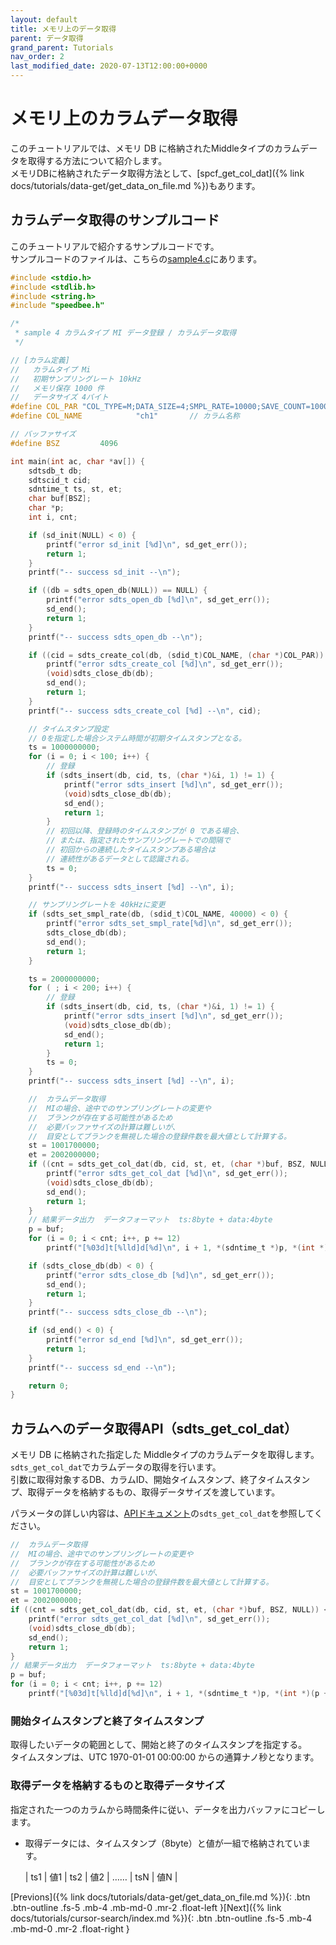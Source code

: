 ```yaml
---
layout: default
title: メモリ上のデータ取得
parent: データ取得
grand_parent: Tutorials
nav_order: 2
last_modified_date: 2020-07-13T12:00:00+0000
---
```


# メモリ上のカラムデータ取得

このチュートリアルでは、メモリ DB に格納されたMiddleタイプのカラムデータを取得する方法について紹介します。<br>
メモリDBに格納されたデータ取得方法として、[spcf_get_col_dat]({% link docs/tutorials/data-get/get_data_on_file.md %})もあります。

## カラムデータ取得のサンプルコード

このチュートリアルで紹介するサンプルコードです。<br>
サンプルコードのファイルは、こちらの[sample4.c](https://github.com/saltyster/speedbee-ts/blob/main/samples/src/sample4.c)にあります。<br>

```c
#include <stdio.h>
#include <stdlib.h>
#include <string.h>
#include "speedbee.h"

/*
 * sample 4 カラムタイプ MI データ登録 / カラムデータ取得
 */

// [カラム定義]
//   カラムタイプ Mi
//   初期サンプリングレート 10kHz
//   メモリ保存 1000 件
//   データサイズ 4バイト
#define COL_PAR	"COL_TYPE=M;DATA_SIZE=4;SMPL_RATE=10000;SAVE_COUNT=1000"
#define COL_NAME			"ch1"		// カラム名称

// バッファサイズ
#define BSZ			4096

int main(int ac, char *av[]) {
	sdtsdb_t db;
	sdtscid_t cid;
	sdntime_t ts, st, et;
	char buf[BSZ];
	char *p;
	int i, cnt;

	if (sd_init(NULL) < 0) {
		printf("error sd_init [%d]\n", sd_get_err());
		return 1;
	}
	printf("-- success sd_init --\n");

	if ((db = sdts_open_db(NULL)) == NULL) {
		printf("error sdts_open_db [%d]\n", sd_get_err());
		sd_end();
		return 1;
	}
	printf("-- success sdts_open_db --\n");

	if ((cid = sdts_create_col(db, (sdid_t)COL_NAME, (char *)COL_PAR)) < 0) {
		printf("error sdts_create_col [%d]\n", sd_get_err());
		(void)sdts_close_db(db);
		sd_end();
		return 1;
	}
	printf("-- success sdts_create_col [%d] --\n", cid);

	// タイムスタンプ設定 
	// 0を指定した場合システム時間が初期タイムスタンプとなる。
	ts = 1000000000;
	for (i = 0; i < 100; i++) {
		// 登録
		if (sdts_insert(db, cid, ts, (char *)&i, 1) != 1) {
            printf("error sdts_insert [%d]\n", sd_get_err());
            (void)sdts_close_db(db);
            sd_end();
            return 1;
        }
		// 初回以降、登録時のタイムスタンプが 0 である場合、
		// または、指定されたサンプリングレートでの間隔で
		// 初回からの連続したタイムスタンプある場合は 
		// 連続性があるデータとして認識される。
        ts = 0;
    }
	printf("-- success sdts_insert [%d] --\n", i);

	// サンプリングレートを 40kHzに変更
	if (sdts_set_smpl_rate(db, (sdid_t)COL_NAME, 40000) < 0) {
		printf("error sdts_set_smpl_rate[%d]\n", sd_get_err());
		sdts_close_db(db);
		sd_end();
		return 1;
	}

	ts = 2000000000;
	for ( ; i < 200; i++) {
		// 登録
		if (sdts_insert(db, cid, ts, (char *)&i, 1) != 1) {
            printf("error sdts_insert [%d]\n", sd_get_err());
            (void)sdts_close_db(db);
            sd_end();
            return 1;
        }
        ts = 0;
    }
	printf("-- success sdts_insert [%d] --\n", i);

	//  カラムデータ取得
	//  MIの場合、途中でのサンプリングレートの変更や
	//  ブランクが存在する可能性があるため
	//  必要バッファサイズの計算は難しいが、
	//  目安としてブランクを無視した場合の登録件数を最大値として計算する。
	st = 1001700000;
	et = 2002000000;
	if ((cnt = sdts_get_col_dat(db, cid, st, et, (char *)buf, BSZ, NULL)) < 0) {
		printf("error sdts_get_col_dat [%d]\n", sd_get_err());
		(void)sdts_close_db(db);
		sd_end();
		return 1;
	}
	// 結果データ出力  データフォーマット  ts:8byte + data:4byte
	p = buf;
	for (i = 0; i < cnt; i++, p += 12)
		printf("[%03d]t[%lld]d[%d]\n", i + 1, *(sdntime_t *)p, *(int *)(p + 8));

	if (sdts_close_db(db) < 0) {
		printf("error sdts_close_db [%d]\n", sd_get_err());
		sd_end();
		return 1;
	}
	printf("-- success sdts_close_db --\n");

	if (sd_end() < 0) {
		printf("error sd_end [%d]\n", sd_get_err());
		return 1;
	}
	printf("-- success sd_end --\n");

	return 0;
}
```

## カラムへのデータ取得API（sdts_get_col_dat）

メモリ DB に格納された指定した Middleタイプのカラムデータを取得します。<br>
`sdts_get_col_dat`でカラムデータの取得を行います。<br>
引数に取得対象するDB、カラムID、開始タイムスタンプ、終了タイムスタンプ、取得データを格納するもの、取得データサイズを渡しています。<br>

パラメータの詳しい内容は、[APIドキュメント](https://github.com/saltyster/speedbee-ts/blob/main/doc/SDTS_API_20200707.pdf)の`sdts_get_col_dat`を参照してください。

```c
//  カラムデータ取得
//  MIの場合、途中でのサンプリングレートの変更や
//  ブランクが存在する可能性があるため
//  必要バッファサイズの計算は難しいが、
//  目安としてブランクを無視した場合の登録件数を最大値として計算する。
st = 1001700000;
et = 2002000000;
if ((cnt = sdts_get_col_dat(db, cid, st, et, (char *)buf, BSZ, NULL)) < 0) {
    printf("error sdts_get_col_dat [%d]\n", sd_get_err());
    (void)sdts_close_db(db);
    sd_end();
    return 1;
}
// 結果データ出力  データフォーマット  ts:8byte + data:4byte
p = buf;
for (i = 0; i < cnt; i++, p += 12)
    printf("[%03d]t[%lld]d[%d]\n", i + 1, *(sdntime_t *)p, *(int *)(p + 8));
```

### 開始タイムスタンプと終了タイムスタンプ

取得したいデータの範囲として、開始と終了のタイムスタンプを指定する。<br>
タイムスタンプは、UTC 1970-01-01 00:00:00 からの通算ナノ秒となります。<br>

### 取得データを格納するものと取得データサイズ

指定された一つのカラムから時間条件に従い、データを出力バッファにコピーします。<br>

- 取得データには、タイムスタンプ（8byte）と値が一組で格納されています。 <br>

	| ts1 | 値1 | ts2 | 値2 | ……  | tsN  | 値N |

[Previons]({% link docs/tutorials/data-get/get_data_on_file.md %}){: .btn .btn-outline .fs-5 .mb-4 .mb-md-0 .mr-2 .float-left }[Next]({% link docs/tutorials/cursor-search/index.md %}){: .btn .btn-outline .fs-5 .mb-4 .mb-md-0 .mr-2 .float-right }<br>
